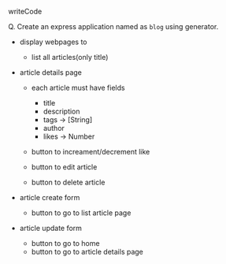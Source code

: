writeCode

Q. Create an express application named as `blog` using generator.

- display webpages to

  - list all articles(only title)

- article details page

  - each article must have fields
    - title
    - description
    - tags -> [String]
    - author
    - likes -> Number
  - button to increament/decrement like
  - button to edit article

  - button to delete article

- article create form

  - button to go to list article page

- article update form

  - button to go to home
  - button to go to article details page
